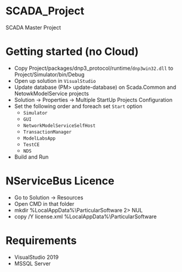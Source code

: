 # SCADA_Project
SCADA Master Project

# Getting started (no Cloud)
- Copy Project/packages/dnp3_protocol/runtime/`dnp3win32.dll` to Project/Simulator/bin/Debug
- Open up solution in `VisualStudio`
- Update database (PM> update-database) on Scada.Common and NetowkModelService projects
- Solution -> Properties -> Multiple StartUp Projects Configuration
- Set the following order and foreach set `Start` option
  - `Simulator`
  - `GUI`
  - `NetworkModelServiceSelfHost`
  - `TransactionManager`
  - `ModelLabsApp`
  - `TestCE`
  - `NDS`
- Build and Run

# NServiceBus Licence
- Go to Solution -> Resources
- Open CMD in that folder
- mkdir %LocalAppData%\ParticularSoftware 2> NUL
- copy /Y license.xml %LocalAppData%\ParticularSoftware

# Requirements
- VisualStudio 2019
- MSSQL Server
